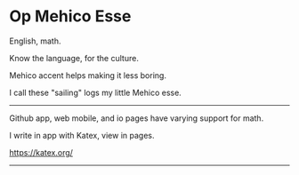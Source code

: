 # Op Mehico Esse

English, math.

Know the language,
for the culture.

Mehico accent helps making it less boring.

I call these "sailing" logs
my little Mehico esse.

---

Github app, web mobile, and io pages
have varying support for math.

I write in app with Katex,
view in pages.

https://katex.org/

---